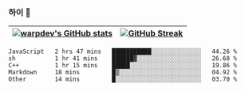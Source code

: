 
### 하이 👋
[![warpdev's GitHub stats](https://github-readme-stats.vercel.app/api?username=warpdev&show_icons=true&theme=vue-dark)](#) |[![GitHub Streak](https://github-readme-streak-stats.herokuapp.com/?user=warpdev&theme=dark)](#)
--- | --- |
<!--START_SECTION:waka-->
```text
JavaScript   2 hrs 47 mins   ███████████░░░░░░░░░░░░░░   44.26 % 
sh           1 hr 41 mins    ██████▓░░░░░░░░░░░░░░░░░░   26.68 % 
C++          1 hr 15 mins    █████░░░░░░░░░░░░░░░░░░░░   19.86 % 
Markdown     18 mins         █▒░░░░░░░░░░░░░░░░░░░░░░░   04.92 % 
Other        14 mins         █░░░░░░░░░░░░░░░░░░░░░░░░   03.70 % 
```
<!--END_SECTION:waka-->

<!--
**warpdev/warpdev** is a ✨ _special_ ✨ repository because its `README.md` (this file) appears on your GitHub profile.

Here are some ideas to get you started:

- 🔭 I’m currently working on ...
- 🌱 I’m currently learning ...
- 👯 I’m looking to collaborate on ...
- 🤔 I’m looking for help with ...
- 💬 Ask me about ...
- 📫 How to reach me: ...
- 😄 Pronouns: ...
- ⚡ Fun fact: ...
-->
